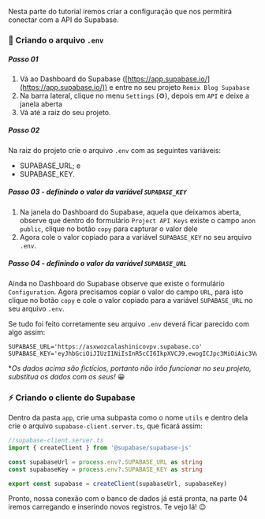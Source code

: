 Nesta parte do tutorial iremos criar a configuração que nos permitirá conectar com a API do Supabase.

### 📑 Criando o arquivo `.env`

##### Passo 01

1. Vá ao Dashboard do Supabase ([https://app.supabase.io/](https://app.supabase.io/)) e entre no seu projeto `Remix Blog Supabase`
2. Na barra lateral, clique no menu `Settings` (⚙️), depois em `API` e deixe a janela aberta
3. Vá até a raiz do seu projeto.

##### Passo 02

Na raiz do projeto crie o arquivo `.env` com as seguintes variáveis:

- SUPABASE_URL; e
- SUPABASE_KEY.

##### Passo 03 - definindo o valor da variável `SUPABASE_KEY`

1. Na janela do Dashboard do Supabase, aquela que deixamos aberta, observe que dentro do formulário `Project API Keys` existe o campo `anon` `public`, clique no botão `copy` para capturar o valor dele
2. Agora cole o valor copiado para a variável `SUPABASE_KEY` no seu arquivo `.env`.

##### Passo 04 - definindo o valor da variável `SUPABASE_URL`

Ainda no Dashboard do Supabase observe que existe o formulário `Configuration`. Agora precisamos copiar o valor do campo `URL`, para isto clique no botão `copy` e cole o valor copiado para a variável `SUPABASE_URL` no seu arquivo `.env`.

Se tudo foi feito corretamente seu arquivo `.env` deverá ficar parecido com algo assim:

```env
SUPABASE_URL='https://asxwozcalashinicovpv.supabase.co'
SUPABASE_KEY='eyJhbGciOiJIUzI1NiIsInR5cCI6IkpXVCJ9.ewogICJpc3MiOiAic3VwYWJhc2UiLAogICJyZWYiOiAiYXN4d296Y2FsYXNoaW5pY292cHYiLAogICJyb2xlIjogImFub24iLAogICJpYXQiOiAxNjQ3NzAyMTkxLAogICJleHAiOiAxOTYzMjc4MTkxCn0=.MTPNt7yEGWOvkORubeHDlvEGfH8ZAZcuHq5T878Foec'
```

\*_Os dados acima são fictícios, portanto não irão funcionar no seu projeto, substitua os dados com os seus!_ 😀

### ⚡️ Criando o cliente do Supabase

Dentro da pasta `app`, crie uma subpasta como o nome `utils` e dentro dela crie o arquivo `supabase-client.server.ts`, que ficará assim:

```ts
//supabase-client.server.ts
import { createClient } from '@supabase/supabase-js'

const supabaseUrl = process.env?.SUPABASE_URL as string
const supabaseKey = process.env?.SUPABASE_KEY as string

export const supabase = createClient(supabaseUrl, supabaseKey)
```

Pronto, nossa conexão com o banco de dados já está pronta, na parte 04 iremos carregando e inserindo novos registros. Te vejo lá! 😉
